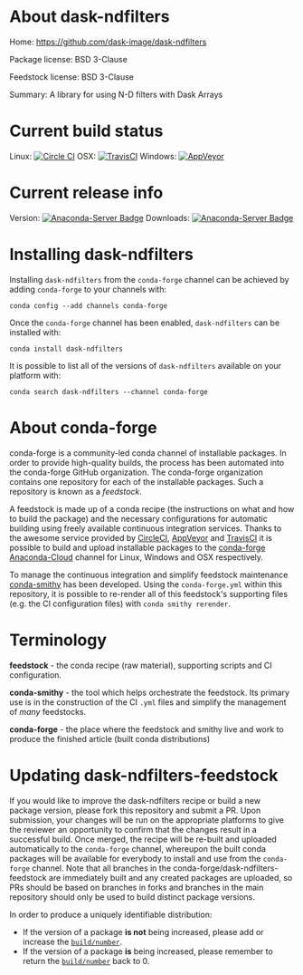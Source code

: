 About dask-ndfilters
====================

Home: https://github.com/dask-image/dask-ndfilters

Package license: BSD 3-Clause

Feedstock license: BSD 3-Clause

Summary: A library for using N-D filters with Dask Arrays



Current build status
====================

Linux: [![Circle CI](https://circleci.com/gh/conda-forge/dask-ndfilters-feedstock.svg?style=shield)](https://circleci.com/gh/conda-forge/dask-ndfilters-feedstock)
OSX: [![TravisCI](https://travis-ci.org/conda-forge/dask-ndfilters-feedstock.svg?branch=master)](https://travis-ci.org/conda-forge/dask-ndfilters-feedstock)
Windows: [![AppVeyor](https://ci.appveyor.com/api/projects/status/github/conda-forge/dask-ndfilters-feedstock?svg=True)](https://ci.appveyor.com/project/conda-forge/dask-ndfilters-feedstock/branch/master)

Current release info
====================
Version: [![Anaconda-Server Badge](https://anaconda.org/conda-forge/dask-ndfilters/badges/version.svg)](https://anaconda.org/conda-forge/dask-ndfilters)
Downloads: [![Anaconda-Server Badge](https://anaconda.org/conda-forge/dask-ndfilters/badges/downloads.svg)](https://anaconda.org/conda-forge/dask-ndfilters)

Installing dask-ndfilters
=========================

Installing `dask-ndfilters` from the `conda-forge` channel can be achieved by adding `conda-forge` to your channels with:

```
conda config --add channels conda-forge
```

Once the `conda-forge` channel has been enabled, `dask-ndfilters` can be installed with:

```
conda install dask-ndfilters
```

It is possible to list all of the versions of `dask-ndfilters` available on your platform with:

```
conda search dask-ndfilters --channel conda-forge
```


About conda-forge
=================

conda-forge is a community-led conda channel of installable packages.
In order to provide high-quality builds, the process has been automated into the
conda-forge GitHub organization. The conda-forge organization contains one repository
for each of the installable packages. Such a repository is known as a *feedstock*.

A feedstock is made up of a conda recipe (the instructions on what and how to build
the package) and the necessary configurations for automatic building using freely
available continuous integration services. Thanks to the awesome service provided by
[CircleCI](https://circleci.com/), [AppVeyor](http://www.appveyor.com/)
and [TravisCI](https://travis-ci.org/) it is possible to build and upload installable
packages to the [conda-forge](https://anaconda.org/conda-forge)
[Anaconda-Cloud](http://docs.anaconda.org/) channel for Linux, Windows and OSX respectively.

To manage the continuous integration and simplify feedstock maintenance
[conda-smithy](http://github.com/conda-forge/conda-smithy) has been developed.
Using the ``conda-forge.yml`` within this repository, it is possible to re-render all of
this feedstock's supporting files (e.g. the CI configuration files) with ``conda smithy rerender``.


Terminology
===========

**feedstock** - the conda recipe (raw material), supporting scripts and CI configuration.

**conda-smithy** - the tool which helps orchestrate the feedstock.
                   Its primary use is in the construction of the CI ``.yml`` files
                   and simplify the management of *many* feedstocks.

**conda-forge** - the place where the feedstock and smithy live and work to
                  produce the finished article (built conda distributions)


Updating dask-ndfilters-feedstock
=================================

If you would like to improve the dask-ndfilters recipe or build a new
package version, please fork this repository and submit a PR. Upon submission,
your changes will be run on the appropriate platforms to give the reviewer an
opportunity to confirm that the changes result in a successful build. Once
merged, the recipe will be re-built and uploaded automatically to the
`conda-forge` channel, whereupon the built conda packages will be available for
everybody to install and use from the `conda-forge` channel.
Note that all branches in the conda-forge/dask-ndfilters-feedstock are
immediately built and any created packages are uploaded, so PRs should be based
on branches in forks and branches in the main repository should only be used to
build distinct package versions.

In order to produce a uniquely identifiable distribution:
 * If the version of a package **is not** being increased, please add or increase
   the [``build/number``](http://conda.pydata.org/docs/building/meta-yaml.html#build-number-and-string).
 * If the version of a package **is** being increased, please remember to return
   the [``build/number``](http://conda.pydata.org/docs/building/meta-yaml.html#build-number-and-string)
   back to 0.
